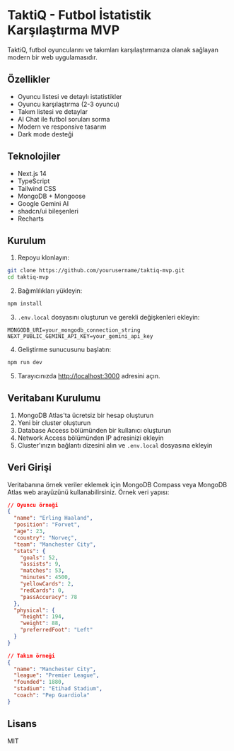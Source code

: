 # TaktiQ - Futbol İstatistik Karşılaştırma MVP

TaktiQ, futbol oyuncularını ve takımları karşılaştırmanıza olanak sağlayan modern bir web uygulamasıdır.

## Özellikler

- Oyuncu listesi ve detaylı istatistikler
- Oyuncu karşılaştırma (2-3 oyuncu)
- Takım listesi ve detaylar
- AI Chat ile futbol soruları sorma
- Modern ve responsive tasarım
- Dark mode desteği

## Teknolojiler

- Next.js 14
- TypeScript
- Tailwind CSS
- MongoDB + Mongoose
- Google Gemini AI
- shadcn/ui bileşenleri
- Recharts

## Kurulum

1. Repoyu klonlayın:
```bash
git clone https://github.com/yourusername/taktiq-mvp.git
cd taktiq-mvp
```

2. Bağımlılıkları yükleyin:
```bash
npm install
```

3. `.env.local` dosyasını oluşturun ve gerekli değişkenleri ekleyin:
```
MONGODB_URI=your_mongodb_connection_string
NEXT_PUBLIC_GEMINI_API_KEY=your_gemini_api_key
```

4. Geliştirme sunucusunu başlatın:
```bash
npm run dev
```

5. Tarayıcınızda [http://localhost:3000](http://localhost:3000) adresini açın.

## Veritabanı Kurulumu

1. MongoDB Atlas'ta ücretsiz bir hesap oluşturun
2. Yeni bir cluster oluşturun
3. Database Access bölümünden bir kullanıcı oluşturun
4. Network Access bölümünden IP adresinizi ekleyin
5. Cluster'ınızın bağlantı dizesini alın ve `.env.local` dosyasına ekleyin

## Veri Girişi

Veritabanına örnek veriler eklemek için MongoDB Compass veya MongoDB Atlas web arayüzünü kullanabilirsiniz. Örnek veri yapısı:

```json
// Oyuncu örneği
{
  "name": "Erling Haaland",
  "position": "Forvet",
  "age": 23,
  "country": "Norveç",
  "team": "Manchester City",
  "stats": {
    "goals": 52,
    "assists": 9,
    "matches": 53,
    "minutes": 4500,
    "yellowCards": 2,
    "redCards": 0,
    "passAccuracy": 78
  },
  "physical": {
    "height": 194,
    "weight": 88,
    "preferredFoot": "Left"
  }
}

// Takım örneği
{
  "name": "Manchester City",
  "league": "Premier League",
  "founded": 1880,
  "stadium": "Etihad Stadium",
  "coach": "Pep Guardiola"
}
```

## Lisans

MIT 